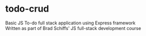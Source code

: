 # todo-crud
Basic JS To-do full stack application using Express framework  
Written as part of Brad Schiffs' JS full-stack development course  
